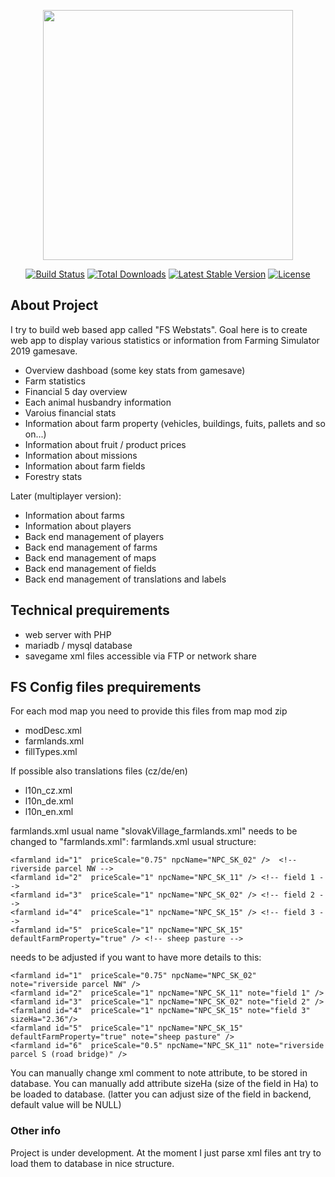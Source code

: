 <p align="center"><a href="https://laravel.com" target="_blank"><img src="https://raw.githubusercontent.com/laravel/art/master/logo-lockup/5%20SVG/2%20CMYK/1%20Full%20Color/laravel-logolockup-cmyk-red.svg" width="400"></a></p>

<p align="center">
<a href="https://travis-ci.org/laravel/framework"><img src="https://travis-ci.org/laravel/framework.svg" alt="Build Status"></a>
<a href="https://packagist.org/packages/laravel/framework"><img src="https://img.shields.io/packagist/dt/laravel/framework" alt="Total Downloads"></a>
<a href="https://packagist.org/packages/laravel/framework"><img src="https://img.shields.io/packagist/v/laravel/framework" alt="Latest Stable Version"></a>
<a href="https://packagist.org/packages/laravel/framework"><img src="https://img.shields.io/packagist/l/laravel/framework" alt="License"></a>
</p>

## About Project

I try to build web based app called "FS Webstats". Goal here is to create web app to display various statistics or information from Farming Simulator 2019 gamesave.

- Overview dashboad (some key stats from gamesave)
- Farm statistics
- Financial 5 day overview
- Each animal husbandry information
- Varoius financial stats
- Information about farm property (vehicles, buildings, fuits, pallets and so on...)
- Information about fruit / product prices
- Information about missions
- Information about farm fields
- Forestry stats

Later (multiplayer version):

- Information about farms
- Information about players
- Back end management of players
- Back end management of farms
- Back end management of maps
- Back end management of fields
- Back end management of translations and labels

## Technical prequirements

- web server with PHP
- mariadb / mysql database
- savegame xml files accessible via FTP or network share

## FS Config files prequirements

For each mod map you need to provide this files from map mod zip

- modDesc.xml
- farmlands.xml
- fillTypes.xml

If possible also translations files (cz/de/en)

- l10n_cz.xml
- l10n_de.xml
- l10n_en.xml

farmlands.xml usual name "slovakVillage_farmlands.xml" needs to be changed to "farmlands.xml":
farmlands.xml usual structure:

```
<farmland id="1"  priceScale="0.75" npcName="NPC_SK_02" />	<!-- riverside parcel NW -->
<farmland id="2"  priceScale="1" npcName="NPC_SK_11" /> <!-- field 1 -->
<farmland id="3"  priceScale="1" npcName="NPC_SK_02" /> <!-- field 2 -->
<farmland id="4"  priceScale="1" npcName="NPC_SK_15" /> <!-- field 3 -->
<farmland id="5"  priceScale="1" npcName="NPC_SK_15" defaultFarmProperty="true" /> <!-- sheep pasture -->	
```

needs to be adjusted if you want to have more details to this:

```
<farmland id="1"  priceScale="0.75" npcName="NPC_SK_02" note="riverside parcel NW" />
<farmland id="2"  priceScale="1" npcName="NPC_SK_11" note="field 1" />
<farmland id="3"  priceScale="1" npcName="NPC_SK_02" note="field 2" />
<farmland id="4"  priceScale="1" npcName="NPC_SK_15" note="field 3" sizeHa="2.36"/>
<farmland id="5"  priceScale="1" npcName="NPC_SK_15" defaultFarmProperty="true" note="sheep pasture" />
<farmland id="6"  priceScale="0.5" npcName="NPC_SK_11" note="riverside parcel S (road bridge)" />	
```

You can manually change xml comment to note attribute, to be stored in database.
You can manually add attribute sizeHa (size of the field in Ha) to be loaded to database. (latter you can adjust size of the field in backend, default value will be NULL)

### Other info

Project is under development. At the moment I just parse xml files ant try to load them to database in nice structure.